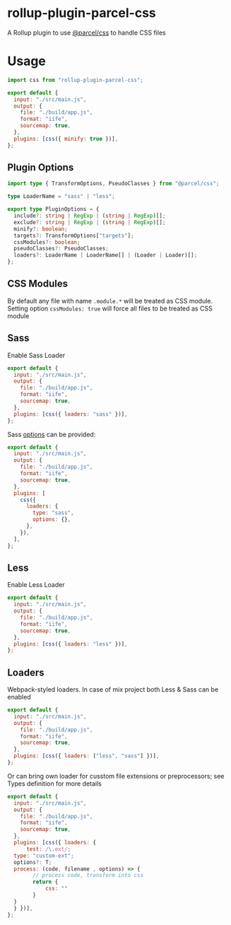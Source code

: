 # rollup-plugin-parcel-css

A Rollup plugin to use [@parcel/css](https://github.com/parcel-bundler/parcel-css) to handle CSS files

# Usage

```javascript
import css from "rollup-plugin-parcel-css";

export default {
  input: "./src/main.js",
  output: {
    file: "./build/app.js",
    format: "iife",
    sourcemap: true,
  },
  plugins: [css({ minify: true })],
};
```

## Plugin Options

```typescript
import type { TransformOptions, PseudoClasses } from "@parcel/css";

type LoaderName = "sass" | "less";

export type PluginOptions = {
  include?: string | RegExp | (string | RegExp)[];
  exclude?: string | RegExp | (string | RegExp)[];
  minify?: boolean;
  targets?: TransformOptions["targets"];
  cssModules?: boolean;
  pseudoClasses?: PseudoClasses;
  loaders?: LoaderName | LoaderName[] | (Loader | Loader)[];
};
```

## CSS Modules

By default any file with name `.module.*` will be treated as CSS module. Setting option `cssModules: true` will force all files to be treated as CSS module

## Sass

Enable Sass Loader

```javascript
export default {
  input: "./src/main.js",
  output: {
    file: "./build/app.js",
    format: "iife",
    sourcemap: true,
  },
  plugins: [css({ loaders: "sass" })],
};
```

Sass [options](https://sass-lang.com/documentation/js-api/modules#StringOptions) can be provided:

```javascript
export default {
  input: "./src/main.js",
  output: {
    file: "./build/app.js",
    format: "iife",
    sourcemap: true,
  },
  plugins: [
    css({
      loaders: {
        type: "sass",
        options: {},
      },
    }),
  ],
};
```

## Less

Enable Less Loader

```javascript
export default {
  input: "./src/main.js",
  output: {
    file: "./build/app.js",
    format: "iife",
    sourcemap: true,
  },
  plugins: [css({ loaders: "less" })],
};
```

## Loaders

Webpack-styled loaders. In case of mix project both Less & Sass can be enabled

```javascript
export default {
  input: "./src/main.js",
  output: {
    file: "./build/app.js",
    format: "iife",
    sourcemap: true,
  },
  plugins: [css({ loaders: ["less", "sass"] })],
};
```

Or can bring own loader for cusstom file extensions or preprocessors; see Types definition for more details

```javascript
export default {
  input: "./src/main.js",
  output: {
    file: "./build/app.js",
    format: "iife",
    sourcemap: true,
  },
  plugins: [css({ loaders: {
      test: /\.ext/;
  type: "custom-ext";
  options?: T;
  process: (code, filename , options) => {
        // process code, transform into css
        return {
            css: ""
        }
  }
  } })],
};
```
